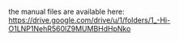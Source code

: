 the manual files are available here:
https://drive.google.com/drive/u/1/folders/1_-Hi-O1LNP1NehR560lZ9MUMBHdHpNko
